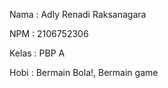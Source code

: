 Nama    : Adly Renadi Raksanagara

NPM     : 2106752306

Kelas   : PBP A

Hobi    : Bermain Bola!, Bermain game